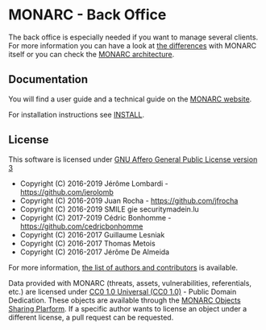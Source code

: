 MONARC - Back Office
====================

The back office is especially needed if you want to manage several clients.
For more information you can have a look at
[the differences](https://www.monarc.lu/product/#features-summary) with MONARC
itself or you can check the
[MONARC architecture](https://www.monarc.lu/documentation/technical-guide/#monarc-and-the-back-office).


Documentation
-------------

You will find a user guide and a technical guide on the
[MONARC website](https://www.monarc.lu/documentation).

For installation instructions see
[INSTALL](https://github.com/monarc-project/MonarcAppBO/tree/master/INSTALL).


License
-------

This software is licensed under
[GNU Affero General Public License version 3](http://www.gnu.org/licenses/agpl-3.0.html)

- Copyright (C) 2016-2019 Jérôme Lombardi - https://github.com/jerolomb
- Copyright (C) 2016-2019 Juan Rocha - https://github.com/jfrocha
- Copyright (C) 2016-2019 SMILE gie securitymadein.lu
- Copyright (C) 2017-2019 Cédric Bonhomme - https://github.com/cedricbonhomme
- Copyright (C) 2016-2017 Guillaume Lesniak
- Copyright (C) 2016-2017 Thomas Metois
- Copyright (C) 2016-2017 Jérôme De Almeida

For more information, [the list of authors and contributors](AUTHORS) is available.

Data provided with MONARC (threats, assets, vulnerabilities, referentials,
etc.) are licensed under
[CC0 1.0 Universal (CC0 1.0)](https://creativecommons.org/publicdomain/zero/1.0/) -
Public Domain Dedication.
These objects are available through the
[MONARC Objects Sharing Plarform](https://objects.monarc.lu).
If a specific author wants to license an object under a different license,
a pull request can be requested.
